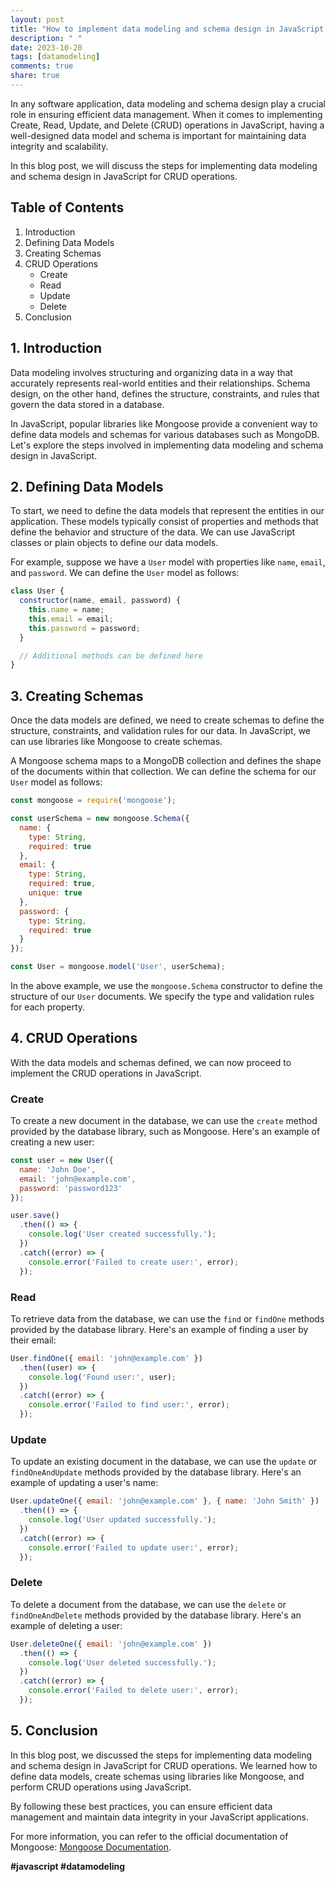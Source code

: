 ```yaml
---
layout: post
title: "How to implement data modeling and schema design in JavaScript CRUD operations."
description: " "
date: 2023-10-20
tags: [datamodeling]
comments: true
share: true
---
```


In any software application, data modeling and schema design play a crucial role in ensuring efficient data management. When it comes to implementing Create, Read, Update, and Delete (CRUD) operations in JavaScript, having a well-designed data model and schema is important for maintaining data integrity and scalability.

In this blog post, we will discuss the steps for implementing data modeling and schema design in JavaScript for CRUD operations.

## Table of Contents
1. Introduction
2. Defining Data Models
3. Creating Schemas
4. CRUD Operations
   - Create
   - Read
   - Update
   - Delete
5. Conclusion

## 1. Introduction

Data modeling involves structuring and organizing data in a way that accurately represents real-world entities and their relationships. Schema design, on the other hand, defines the structure, constraints, and rules that govern the data stored in a database.

In JavaScript, popular libraries like Mongoose provide a convenient way to define data models and schemas for various databases such as MongoDB. Let's explore the steps involved in implementing data modeling and schema design in JavaScript.

## 2. Defining Data Models

To start, we need to define the data models that represent the entities in our application. These models typically consist of properties and methods that define the behavior and structure of the data. We can use JavaScript classes or plain objects to define our data models.

For example, suppose we have a `User` model with properties like `name`, `email`, and `password`. We can define the `User` model as follows:

```javascript
class User {
  constructor(name, email, password) {
    this.name = name;
    this.email = email;
    this.password = password;
  }

  // Additional methods can be defined here
}
```

## 3. Creating Schemas

Once the data models are defined, we need to create schemas to define the structure, constraints, and validation rules for our data. In JavaScript, we can use libraries like Mongoose to create schemas.

A Mongoose schema maps to a MongoDB collection and defines the shape of the documents within that collection. We can define the schema for our `User` model as follows:

```javascript
const mongoose = require('mongoose');

const userSchema = new mongoose.Schema({
  name: {
    type: String,
    required: true
  },
  email: {
    type: String,
    required: true,
    unique: true
  },
  password: {
    type: String,
    required: true
  }
});

const User = mongoose.model('User', userSchema);
```

In the above example, we use the `mongoose.Schema` constructor to define the structure of our `User` documents. We specify the type and validation rules for each property.

## 4. CRUD Operations

With the data models and schemas defined, we can now proceed to implement the CRUD operations in JavaScript.

### Create

To create a new document in the database, we can use the `create` method provided by the database library, such as Mongoose. Here's an example of creating a new user:

```javascript
const user = new User({
  name: 'John Doe',
  email: 'john@example.com',
  password: 'password123'
});

user.save()
  .then(() => {
    console.log('User created successfully.');
  })
  .catch((error) => {
    console.error('Failed to create user:', error);
  });
```

### Read

To retrieve data from the database, we can use the `find` or `findOne` methods provided by the database library. Here's an example of finding a user by their email:

```javascript
User.findOne({ email: 'john@example.com' })
  .then((user) => {
    console.log('Found user:', user);
  })
  .catch((error) => {
    console.error('Failed to find user:', error);
  });
```

### Update

To update an existing document in the database, we can use the `update` or `findOneAndUpdate` methods provided by the database library. Here's an example of updating a user's name:

```javascript
User.updateOne({ email: 'john@example.com' }, { name: 'John Smith' })
  .then(() => {
    console.log('User updated successfully.');
  })
  .catch((error) => {
    console.error('Failed to update user:', error);
  });
```

### Delete

To delete a document from the database, we can use the `delete` or `findOneAndDelete` methods provided by the database library. Here's an example of deleting a user:

```javascript
User.deleteOne({ email: 'john@example.com' })
  .then(() => {
    console.log('User deleted successfully.');
  })
  .catch((error) => {
    console.error('Failed to delete user:', error);
  });
```

## 5. Conclusion

In this blog post, we discussed the steps for implementing data modeling and schema design in JavaScript for CRUD operations. We learned how to define data models, create schemas using libraries like Mongoose, and perform CRUD operations using JavaScript.

By following these best practices, you can ensure efficient data management and maintain data integrity in your JavaScript applications.

For more information, you can refer to the official documentation of Mongoose: [Mongoose Documentation](https://mongoosejs.com/docs/).

**#javascript #datamodeling**
